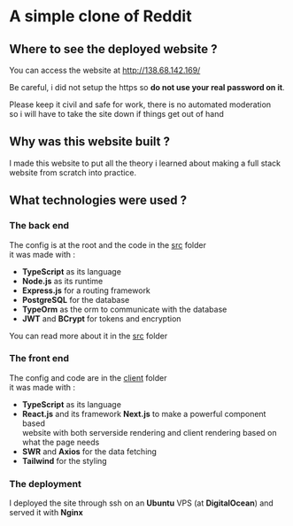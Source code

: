 # A simple clone of Reddit

## Where to see the deployed website ?

You can access the website at http://138.68.142.169/

Be careful, i did not setup the https so **do not use your real password on it**.<br/>

Please keep it civil and safe for work, there is no automated moderation  
so i will have to take the site down if things get out of hand

## Why was this website built ?

I made this website to put all the theory i learned about making a full stack  
website from scratch into practice.

## What technologies were used ?

### The back end

The config is at the root and the code in the [src](https://github.com/hugo-blanchard/reddit-clone/tree/main/src) folder  
it was made with :

- **TypeScript** as its language
- **Node.js** as its runtime
- **Express.js** for a routing framework
- **PostgreSQL** for the database
- **TypeOrm** as the orm to communicate with the database
- **JWT** and **BCrypt** for tokens and encryption

You can read more about it in the [src](https://github.com/hugo-blanchard/reddit-clone/tree/main/src) folder

### The front end

The config and code are in the [client](https://github.com/hugo-blanchard/reddit-clone/tree/main/client) folder  
it was made with :

- **TypeScript** as its language
- **React.js** and its framework **Next.js** to make a powerful component based<br/>
  website with both serverside rendering and client rendering based on what the page needs
- **SWR** and **Axios** for the data fetching
- **Tailwind** for the styling

### The deployment

I deployed the site through ssh on an **Ubuntu** VPS (at **DigitalOcean**) and served it with **Nginx**

